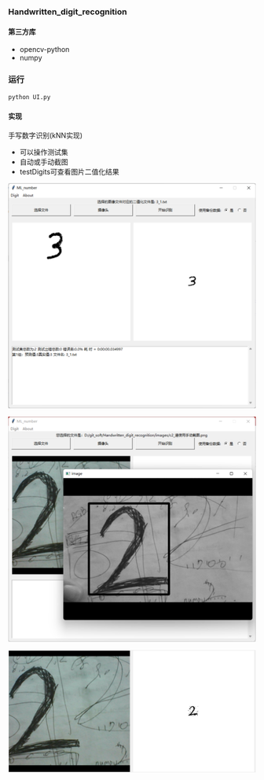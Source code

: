 ### Handwritten_digit_recognition

#### 第三方库
- opencv-python
- numpy

### 运行
```bash
python UI.py
```

#### 实现

手写数字识别(kNN实现)
- 可以操作测试集
- 自动或手动截图
- testDigits可查看图片二值化结果

![loading](https://github.com/CAgAG/Handwritten_digit_recognition/blob/master/images/界面.jpg)

![loading](https://github.com/CAgAG/Handwritten_digit_recognition/blob/master/images/手动截图.jpg)

![loading](https://github.com/CAgAG/Handwritten_digit_recognition/blob/master/images/手动截图结果.jpg)
